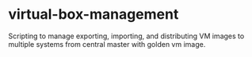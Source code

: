 virtual-box-management
======================

Scripting to manage exporting, importing, and distributing VM images to multiple systems from central master with golden vm image.
